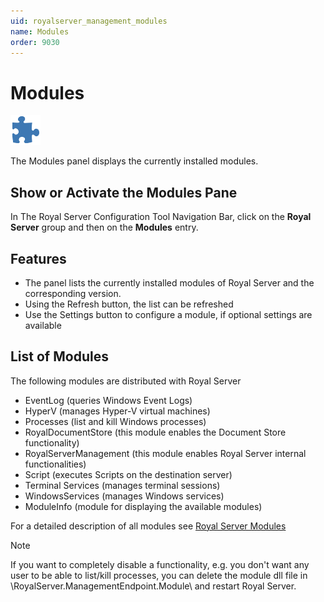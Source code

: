 ```yaml
---
uid: royalserver_management_modules
name: Modules
order: 9030
---
```


# Modules

<img src="/r2022/images/RoyalServer/ModuleManagement_48x48.png" class="icon-def" alt="" />

The Modules panel displays the currently installed modules.

## Show or Activate the Modules Pane

In The Royal Server Configuration Tool Navigation Bar, click on the **Royal Server** group and then on the **Modules** entry.

## Features

- The panel lists the currently installed modules of Royal Server and the corresponding version.
- Using the Refresh button, the list can be refreshed
- Use the Settings button to configure a module, if optional settings are available

## List of Modules

The following modules are distributed with Royal Server

- EventLog (queries Windows Event Logs)
- HyperV (manages Hyper-V virtual machines)
- Processes (list and kill Windows processes)
- RoyalDocumentStore (this module enables the Document Store functionality)
- RoyalServerManagement (this module enables Royal Server internal functionalities)
- Script (executes Scripts on the destination server)
- Terminal Services (manages terminal sessions)
- WindowsServices (manages Windows services)
- ModuleInfo (module for displaying the available modules)

For a detailed description of all modules see [Royal Server Modules](xref:royalserver_modules)

> [!NOTE]
> If you want to completely disable a functionality, e.g. you don't want any user to be able to list/kill processes, you can delete the module dll file in <RoyalServerInstallationDir>\RoyalServer.ManagementEndpoint.Module\ and restart Royal Server.
